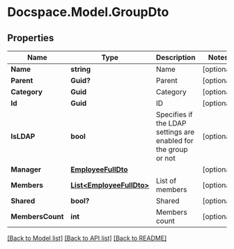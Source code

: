 # Docspace.Model.GroupDto

## Properties

Name | Type | Description | Notes
------------ | ------------- | ------------- | -------------
**Name** | **string** | Name | [optional] 
**Parent** | **Guid?** | Parent | [optional] 
**Category** | **Guid** | Category | [optional] 
**Id** | **Guid** | ID | [optional] 
**IsLDAP** | **bool** | Specifies if the LDAP settings are enabled for the group or not | [optional] 
**Manager** | [**EmployeeFullDto**](EmployeeFullDto.md) |  | [optional] 
**Members** | [**List&lt;EmployeeFullDto&gt;**](EmployeeFullDto.md) | List of members | [optional] 
**Shared** | **bool?** | Shared | [optional] 
**MembersCount** | **int** | Members count | [optional] 

[[Back to Model list]](../README.md#documentation-for-models) [[Back to API list]](../README.md#documentation-for-api-endpoints) [[Back to README]](../README.md)

